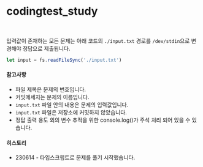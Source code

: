 # codingtest_study  

<br/>  

입력값이 존재하는 모든 문제는 아래 코드의 `./input.txt` 경로를 `/dev/stdin`으로 변경해야 정답으로 제출됩니다.
```js
let input = fs.readFileSync('./input.txt')
```

#### 참고사항
* 파일 제목은 문제의 번호입니다.
* 커밋메세지는 문제의 이름입니다.
* `input.txt` 파일 안의 내용은 문제의 입력값입니다.
* `input.txt` 파일은 저장소에 커밋하지 않았습니다.
* 정답 출력 용도 외의 변수 추적을 위한 console.log()가 주석 처리 되어 있을 수 있습니다.

#### 히스토리
* 230614 - 타입스크립트로 문제를 풀기 시작했습니다.
